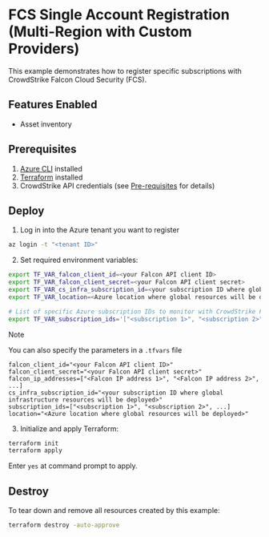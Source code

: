 # FCS Single Account Registration (Multi-Region with Custom Providers)

This example demonstrates how to register specific subscriptions with CrowdStrike Falcon Cloud Security (FCS).

## Features Enabled

- Asset inventory

## Prerequisites

1. [Azure CLI](https://learn.microsoft.com/en-us/cli/azure/install-azure-cli?view=azure-cli-latest) installed
2. [Terraform](https://learn.hashicorp.com/tutorials/terraform/install-cli) installed
3. CrowdStrike API credentials (see [Pre-requisites](../../README.md#pre-requisites) for details)

## Deploy

1. Log in into the Azure tenant you want to register
```sh
az login -t "<tenant ID>"
```

2. Set required environment variables:
```sh
export TF_VAR_falcon_client_id=<your Falcon API client ID>
export TF_VAR_falcon_client_secret=<your Falcon API client secret>
export TF_VAR_cs_infra_subscription_id=<your subscription ID where global infrastructure resources will be deployed>
export TF_VAR_location=<Azure location where global resources will be deployed>

# List of specific Azure subscription IDs to monitor with CrowdStrike Falcon Cloud Security. Use this for targeted monitoring of individual subscriptions.
export TF_VAR_subscription_ids='["<subscription 1>", "<subscription 2>", ...]'
```

> [!NOTE]
> You can also specify the parameters in a `.tfvars` file
> ```hcl
> falcon_client_id="<your Falcon API client ID>"
> falcon_client_secret="<your Falcon API client secret>"
> falcon_ip_addresses=["<Falcon IP address 1>", "<Falcon IP address 2>", ...]
> cs_infra_subscription_id="<your subscription ID where global infrastructure resources will be deployed>"
> subscription_ids=["<subscription 1>", "<subscription 2>", ...]
> location="<Azure location where global resources will be deployed>"
> ```

3. Initialize and apply Terraform:
```sh
terraform init
terraform apply
```

Enter `yes` at command prompt to apply.


## Destroy

To tear down and remove all resources created by this example:

```sh
terraform destroy -auto-approve
```
